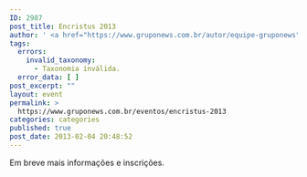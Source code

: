 ```yaml
---
ID: 2987
post_title: Encristus 2013
author: ' <a href="https://www.gruponews.com.br/autor/equipe-gruponews" rel="tag">Equipe GrupoNews</a>'
tags:
  errors:
    invalid_taxonomy:
      - Taxonomia inválida.
  error_data: [ ]
post_excerpt: ""
layout: event
permalink: >
  https://www.gruponews.com.br/eventos/encristus-2013
categories: categories
published: true
post_date: 2013-02-04 20:48:52
---
```

Em breve mais informações e inscrições.